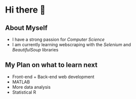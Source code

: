 # Hi there 👋

## About Myself

- I have a strong passion for *Computer Science*
- I am currently learning webscraping with the *Selenium* and *BeautifulSoup* libraries

## My Plan on what to learn next

- Front-end + Back-end web development
- MATLAB
- More data analysis
- Statistical R
